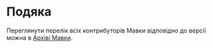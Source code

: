 # Подяка

Переглянути перелік всіх контрибуторів Мавки відповідно до версії можна
в [Архіві Мавки](https://архів.мавка.укр).